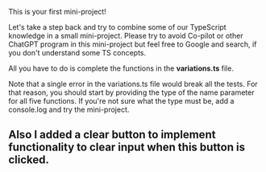 This is your first mini-project!

Let's take a step back and try to combine some of our TypeScript knowledge in a small mini-project. Please try to avoid Co-pilot or other ChatGPT program in this mini-project but feel free to Google and search, if you don't understand some TS concepts.

All you have to do is complete the functions in the **variations.ts** file.

Note that a single error in the variations.ts file would break all the tests. For that reason, you should start by providing the type of the name parameter for all five functions. If you're not sure what the type must be, add a console.log and try the mini-project.

## Also I added a clear button to implement functionality to clear input when this button is clicked.
